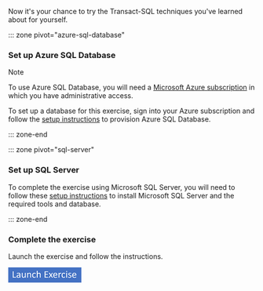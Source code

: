Now it's your chance to try the Transact-SQL techniques you've learned about for yourself.

::: zone pivot="azure-sql-database"

### Set up Azure SQL Database

> [!NOTE]
> To use Azure SQL Database, you will need a [Microsoft Azure subscription](https://azure.microsoft.com/free?azure-portal=true) in which you have administrative access.

To set up a database for this exercise, sign into your Azure subscription and follow the [setup instructions](https://go.microsoft.com/fwlink/?linkid=2294301&azure-portal=true) to provision Azure SQL Database.

::: zone-end

::: zone pivot="sql-server"

### Set up SQL Server

To complete the exercise using Microsoft SQL Server, you will need to follow these [setup instructions](https://go.microsoft.com/fwlink/?linkid=2294500&azure-portal=true) to install Microsoft SQL Server and the required tools and database.

::: zone-end

### Complete the exercise

Launch the exercise and follow the instructions.

[![Button to launch exercise.](../media/launch-exercise.png)](https://go.microsoft.com/fwlink/?linkid=2293533&azure-portal=true)



